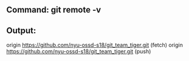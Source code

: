 ## Command: git remote -v
## Output:
origin	https://github.com/nyu-ossd-s18/git_team_tiger.git (fetch)
origin	https://github.com/nyu-ossd-s18/git_team_tiger.git (push)
